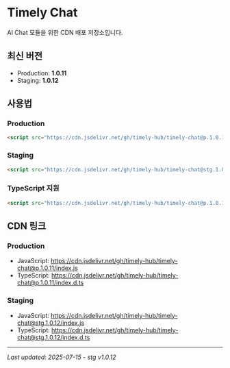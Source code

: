 # Timely Chat

AI Chat 모듈을 위한 CDN 배포 저장소입니다.

## 최신 버전
- Production: **1.0.11**
- Staging: **1.0.12**

## 사용법

### Production
```html
<script src="https://cdn.jsdelivr.net/gh/timely-hub/timely-chat@p.1.0.11/index.js"></script>
```

### Staging
```html
<script src="https://cdn.jsdelivr.net/gh/timely-hub/timely-chat@stg.1.0.12/index.js"></script>
```

### TypeScript 지원
```html
<script src="https://cdn.jsdelivr.net/gh/timely-hub/timely-chat@p.1.0.11/index.d.ts"></script>
```

## CDN 링크

### Production
- JavaScript: https://cdn.jsdelivr.net/gh/timely-hub/timely-chat@p.1.0.11/index.js
- TypeScript: https://cdn.jsdelivr.net/gh/timely-hub/timely-chat@p.1.0.11/index.d.ts

### Staging
- JavaScript: https://cdn.jsdelivr.net/gh/timely-hub/timely-chat@stg.1.0.12/index.js
- TypeScript: https://cdn.jsdelivr.net/gh/timely-hub/timely-chat@stg.1.0.12/index.d.ts

---
*Last updated: 2025-07-15 - stg v1.0.12*

